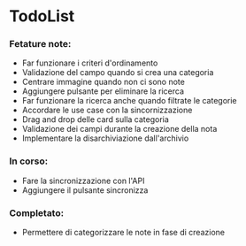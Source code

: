 # TodoList
### Fetature note:
- Far funzionare i criteri d'ordinamento
- Validazione del campo quando si crea una categoria
- Centrare immagine quando non ci sono note
- Aggiungere pulsante per eliminare la ricerca
- Far funzionare la ricerca anche quando filtrate le categorie
- Accordare le use case con la sincornizzazione
- Drag and drop delle card sulla categoria
- Validazione dei campi durante la creazione della nota
- Implementare la disarchiviazione dall'archivio



### In corso:
- Fare la sincronizzazione con l'API
- Aggiungere il pulsante sincronizza



### Completato:
- Permettere di categorizzare le note in fase di creazione